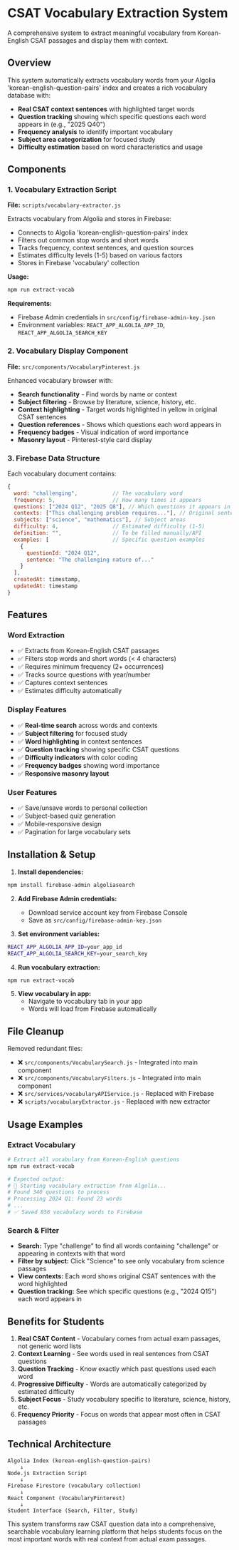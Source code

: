 # CSAT Vocabulary Extraction System

A comprehensive system to extract meaningful vocabulary from Korean-English CSAT passages and display them with context.

## Overview

This system automatically extracts vocabulary words from your Algolia 'korean-english-question-pairs' index and creates a rich vocabulary database with:

- **Real CSAT context sentences** with highlighted target words
- **Question tracking** showing which specific questions each word appears in (e.g., "2025 Q40")
- **Frequency analysis** to identify important vocabulary
- **Subject area categorization** for focused study
- **Difficulty estimation** based on word characteristics and usage

## Components

### 1. Vocabulary Extraction Script
**File:** `scripts/vocabulary-extractor.js`

Extracts vocabulary from Algolia and stores in Firebase:
- Connects to Algolia 'korean-english-question-pairs' index
- Filters out common stop words and short words
- Tracks frequency, context sentences, and question sources
- Estimates difficulty levels (1-5) based on various factors
- Stores in Firebase 'vocabulary' collection

**Usage:**
```bash
npm run extract-vocab
```

**Requirements:**
- Firebase Admin credentials in `src/config/firebase-admin-key.json`
- Environment variables: `REACT_APP_ALGOLIA_APP_ID`, `REACT_APP_ALGOLIA_SEARCH_KEY`

### 2. Vocabulary Display Component
**File:** `src/components/VocabularyPinterest.js`

Enhanced vocabulary browser with:
- **Search functionality** - Find words by name or context
- **Subject filtering** - Browse by literature, science, history, etc.
- **Context highlighting** - Target words highlighted in yellow in original CSAT sentences
- **Question references** - Shows which questions each word appears in
- **Frequency badges** - Visual indication of word importance
- **Masonry layout** - Pinterest-style card display

### 3. Firebase Data Structure

Each vocabulary document contains:
```javascript
{
  word: "challenging",           // The vocabulary word
  frequency: 5,                  // How many times it appears
  questions: ["2024 Q12", "2025 Q8"], // Which questions it appears in
  contexts: ["This challenging problem requires..."], // Original sentences
  subjects: ["science", "mathematics"], // Subject areas
  difficulty: 4,                 // Estimated difficulty (1-5)
  definition: "",                // To be filled manually/API
  examples: [                    // Specific question examples
    {
      questionId: "2024 Q12",
      sentence: "The challenging nature of..."
    }
  ],
  createdAt: timestamp,
  updatedAt: timestamp
}
```

## Features

### Word Extraction
- ✅ Extracts from Korean-English CSAT passages
- ✅ Filters stop words and short words (< 4 characters)
- ✅ Requires minimum frequency (2+ occurrences)
- ✅ Tracks source questions with year/number
- ✅ Captures context sentences
- ✅ Estimates difficulty automatically

### Display Features
- ✅ **Real-time search** across words and contexts
- ✅ **Subject filtering** for focused study
- ✅ **Word highlighting** in context sentences
- ✅ **Question tracking** showing specific CSAT questions
- ✅ **Difficulty indicators** with color coding
- ✅ **Frequency badges** showing word importance
- ✅ **Responsive masonry layout**

### User Features
- ✅ Save/unsave words to personal collection
- ✅ Subject-based quiz generation
- ✅ Mobile-responsive design
- ✅ Pagination for large vocabulary sets

## Installation & Setup

1. **Install dependencies:**
```bash
npm install firebase-admin algoliasearch
```

2. **Add Firebase Admin credentials:**
   - Download service account key from Firebase Console
   - Save as `src/config/firebase-admin-key.json`

3. **Set environment variables:**
```bash
REACT_APP_ALGOLIA_APP_ID=your_app_id
REACT_APP_ALGOLIA_SEARCH_KEY=your_search_key
```

4. **Run vocabulary extraction:**
```bash
npm run extract-vocab
```

5. **View vocabulary in app:**
   - Navigate to vocabulary tab in your app
   - Words will load from Firebase automatically

## File Cleanup

Removed redundant files:
- ❌ `src/components/VocabularySearch.js` - Integrated into main component
- ❌ `src/components/VocabularyFilters.js` - Integrated into main component  
- ❌ `src/services/vocabularyAPIService.js` - Replaced with Firebase
- ❌ `scripts/vocabularyExtractor.js` - Replaced with new extractor

## Usage Examples

### Extract Vocabulary
```bash
# Extract all vocabulary from Korean-English questions
npm run extract-vocab

# Expected output:
# 🚀 Starting vocabulary extraction from Algolia...
# Found 340 questions to process
# Processing 2024 Q1: Found 23 words
# ...
# ✅ Saved 856 vocabulary words to Firebase
```

### Search & Filter
- **Search:** Type "challenge" to find all words containing "challenge" or appearing in contexts with that word
- **Filter by subject:** Click "Science" to see only vocabulary from science passages
- **View contexts:** Each word shows original CSAT sentences with the word highlighted
- **Question tracking:** See which specific questions (e.g., "2024 Q15") each word appears in

## Benefits for Students

1. **Real CSAT Content** - Vocabulary comes from actual exam passages, not generic word lists
2. **Context Learning** - See words used in real sentences from CSAT questions
3. **Question Tracking** - Know exactly which past questions used each word
4. **Progressive Difficulty** - Words are automatically categorized by estimated difficulty
5. **Subject Focus** - Study vocabulary specific to literature, science, history, etc.
6. **Frequency Priority** - Focus on words that appear most often in CSAT passages

## Technical Architecture

```
Algolia Index (korean-english-question-pairs)
    ↓
Node.js Extraction Script
    ↓
Firebase Firestore (vocabulary collection)
    ↓
React Component (VocabularyPinterest)
    ↓
Student Interface (Search, Filter, Study)
```

This system transforms raw CSAT question data into a comprehensive, searchable vocabulary learning platform that helps students focus on the most important words with real context from actual exam passages.